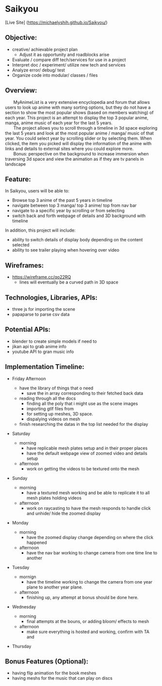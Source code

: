 # Saikyou

[Live Site] (https://michaelyshih.github.io/Saikyou/)

## Objective: ##


* creative/ achievable project plan
    * Adjust it as opportunity and roadblocks arise
* Evaluate / compare diff tech/services for use in a project
* Interpret doc / experiment/ utilize new tech and services
* Analyze error/ debug/ test
* Organize code into modular/ classes / files

## Overview: ##


&nbsp;&nbsp;&nbsp;&nbsp;&nbsp;&nbsp; MyAnimeList is a very extensive encyclopedia and forum that allows users to look up anime with many sorting options, but they do not have a section to show the most popular shows (based on members watching) of each year. This project is an attempt to display the top 3 popular anime, manga, anime music of each year for the last 5 years.
<br />
&nbsp;&nbsp;&nbsp;&nbsp;&nbsp;&nbsp; The project allows you to scroll through a timeline in 3d space exploring the last 5 years and look at the most popular anime / manga/ music of that year. You could select year by scrolling slider or by selecting them. When clicked, the item you picked will display the information of the anime with links and details to external sites where you could explore more.
<br/>
&nbsp;&nbsp;&nbsp;&nbsp;&nbsp;&nbsp; Bonus: perspective on the background to increase immersion when traversing 3d space and view the animation as if they are tv panels in landscape

## Feature: ##


In Saikyou, users will be able to:
- Browse top 3 anime of the past 5 years in timeline
- navigate between top 3 manga/ top 3 anime/ top from nav bar
- navigate to a specific year by scrolling or from selecting
- switch back and forth webpage of details and 3D background with timeline

In addition, this project will include:
- ability to switch details of display body depending on the content selected
- ability to see trailer playing when hovering over video

## Wireframes: ##


- https://wireframe.cc/qo22RQ
	- lines will eventually be a curved path in 3D space

## Technologies, Libraries, APIs: ##


- three js for importing the scene
- papaparse to parse csv data

## Potential APIs: ##


- blender to create simple models if need to
- jikan api to grab anime info
- youtube API to gran music info

## Implementation Timeline: ##


- Friday Afternoon
	- have the library of things that o need
		- save the in array corresponding to their fetched back data
	- reading through all the docs
		- finding all the poly that i might use as the scene images
		- importing gtlf files from
		- for setting up meshes, 3D space.
		- dispalying videos on mesh
	- finish researching the datas in the top list needed for the display

- Saturday
	- morning
	 	- have replicable mesh plates setup and in their proper places
		- have the default webpage view of zoomed video and details setup
	- afternoon
		- work on getting the videos to be textured onto the mesh
- Sunday
	- morning
		- have a textured mesh working and be able to replicate it to all mesh plates holding videos
	- afternoon
		- work on raycasting to have the mesh responds to handle click and unhide/ hide the zoomed display
- Monday
	- morning
		- have the zoomed display change depending on where the click happened
	- afternoon
		- have the nav bar working to change camera from one time line to another
- Tuesday
	- mornign
		- have the timeline working to change the camera from one year plane to another year plane.
	- afternoon
		- finishing up, any attempt at bonus should be done here.
- Wednesday
	- morning
		- final attempts at the bouns, or adding bloom/ effects to mesh
	- afternoon
		- make sure everything is hosted and working, confirm with TA and
- Thursday
	
## Bonus Features (Optional): ##


- having flip animation for the book meshes
- having meshs for the music that can play on discs
